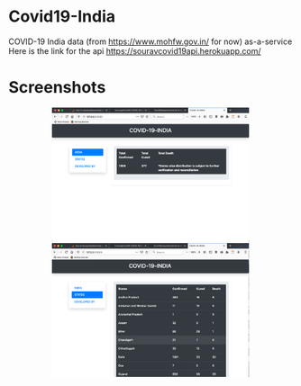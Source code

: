 # Covid19-India
COVID-19 India data (from https://www.mohfw.gov.in/ for now) as-a-service
Here is the link for the api https://souravcovid19api.herokuapp.com/

# Screenshots
<p align="center">
  <img src="screenshots/covid-main.png" width="350" title="home"> <br>
  <img src="screenshots/covid-state.png" width="350" title="game"> <br>
</p>
